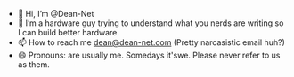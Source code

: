 - 👋 Hi, I’m @Dean-Net
- 👀 I’m a hardware guy trying to understand what you nerds are writing so I can build better hardware.    
- 📫 How to reach me dean@dean-net.com  (Pretty narcasistic email huh?)
- 😄 Pronouns: are usually me. Somedays it'swe. Please never refer to us as them.
<!---
Dean-Net/Dean-Net is a ✨ special ✨ repository because its `README.md` (this file) appears on your GitHub profile.
You can click the Preview link to take a look at your changes.
--->
